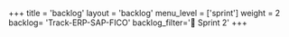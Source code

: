 +++
title = 'backlog'
layout = 'backlog'
menu_level = ['sprint']
weight = 2
backlog= 'Track-ERP-SAP-FICO'
backlog_filter='📅 Sprint 2'
+++
